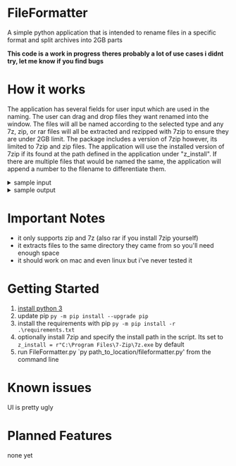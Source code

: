 # FileFormatter
A simple python application that is intended to rename files in a specific format and split archives into 2GB parts

**This code is a work in progress**
**theres probably a lot of use cases i didnt try, let me know if you find bugs**

# How it works

The application has several fields for user input which are used in the naming.  The user can drag and drop files they want renamed into the window.  The files will all be named according to the selected type and any 7z, zip, or rar files will all be extracted and rezipped with 7zip to ensure they are under 2GB limit.  The package includes a version of 7zip however, its limited to 7zip and zip files.  The application will use the installed version of 7zip if its found at the path defined in the application under "z_install".  If there are multiple files that would be named the same, the application will append a number to the filename to differentiate them.
<details>
  <summary>sample input</summary>
  
  ![image](https://user-images.githubusercontent.com/1356742/161444495-0bcb73e9-95bb-4535-b9e3-00b648b51d96.png)
</details>
<details>
  <summary>sample output</summary>
  
  ![image](https://user-images.githubusercontent.com/1356742/161444135-2182a6ae-fd0f-4556-896d-bde9602118cb.png)
</details>

# Important Notes
* it only supports zip and 7z (also rar if you install 7zip yourself)
* it extracts files to the same directory they came from so you'll need enough space
* it should work on mac and even linux but i've never tested it

# Getting Started
1. [install python 3](https://www.python.org/downloads/)
2. update pip `py -m pip install --upgrade pip`
3. install the requirements with pip `py -m pip install -r .\requirements.txt`
4. optionally install 7zip and specify the install path in the script.  Its set to `z_install = r"C:\Program Files\7-Zip\7z.exe` by default
7. run FileFormatter.py `py path_to_location/fileformatter.py' from the command line

# Known issues
UI is pretty ugly

# Planned Features
none yet
